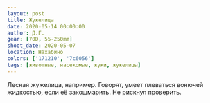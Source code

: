 ```yaml
---
layout: post
title: Жужелица
date: 2020-05-14 00:00:00
author: Д.Г.
gear: [70D, 55-250mm]
shoot_date: 2020-05-07
location: Нахабино
colors: ['171210', '7c6056']
tags: [животные, насекомые, жуки, жужелицы]
---
```

Лесная жужелица, например. Говорят, умеет плеваться вонючей жидкостью, если её закошмарить. Не рискнул проверить.
